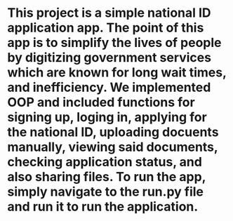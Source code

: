 # This project is a simple national ID application app. The point of this app is to simplify the lives of people by digitizing government services which are known for long wait times, and inefficiency. We implemented OOP and included functions for signing up, loging in, applying for the national ID, uploading docuents manually, viewing said documents, checking application status, and also sharing files. To run the app, simply navigate to the run.py file and run it to run the application. 